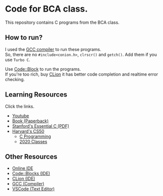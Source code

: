 # Code for BCA class.

This repository contains C programs from the BCA class.


## How to run?

I used the [GCC compiler](https://gcc.gnu.org/) to run these programs.   
So, there are no `#include<conion.h>`, `clrscr()` and `getch()`. Add them if you use `Turbo C`.   

Use [Code::Block](http://www.codeblocks.org/) to run the programs.   
If you're too rich, buy [CLion](https://www.jetbrains.com/clion/) it has better code completion and realtime error checking.


## Learning Resources

Click the links.
- [Youtube](https://www.youtube.com/playlist?list=PL6gx4Cwl9DGAKIXv8Yr6nhGJ9Vlcjyymq)
- [Book (Paperback)](https://www.amazon.in/Let-Us-C-Yashavant-Kanetkar/dp/8183331637)
- [Stanford's Essential C (PDF)](http://cslibrary.stanford.edu/101/EssentialC.pdf)
- [Harvard's CS50](https://cs50.harvard.edu/)
  - [C Programming](https://www.youtube.com/watch?v=iRkKEHybf9M)
  - [2020 Classes](https://www.youtube.com/playlist?list=PLhQjrBD2T382AvyLN85USYYc2IapRptWI)


## Other Resources

- [Online IDE](https://www.programiz.com/c-programming/online-compiler/)
- [Code::Blocks (IDE)](http://www.codeblocks.org/)
- [CLion (IDE)](https://www.jetbrains.com/clion/)
- [GCC (Compiler)](https://gcc.gnu.org/)
- [VSCode (Text Editor)](https://code.visualstudio.com/)

